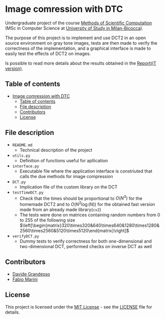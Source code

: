 # Image comression with DTC

Undergraduate project of the course [Methods of Scientific Computation](https://elearning.unimib.it/course/info.php?id=44604#en) (MSc in Computer Science at [University of Study in Milan-Bicocca](https://en.unimib.it/)).

The purpose of this project is to implement and use DCT2 in an open source environment on gray tone images, tests are then made to verify the correctness of the implementation, and a graphical interface is made to easily test the effects of DCT2 on images.

Is possible to read more details about the results obtained in the [Report(IT version)](Report%20-%20IT.pdf).

## Table of contents

- [Image comression with DTC](#image-comression-with-dtc)
  - [Table of contents](#table-of-contents)
  - [File description](#file-description)
  - [Contributors](#contributors)
  - [License](#license)

## File description

- `README.md`
  - Technical description of the project
- `utils.py`
  - Definition of functions useful for apllication
- `interface.py`
  - Executable file where the application interface is constriuted that calls the due methods for image compression
- `DCT.py`
  - Implication file of the custom library on the DCT
- `testTimeDCT.py`
  - Check that the times should be proportional to $O(N^3)$ for the homemade DCT2 and to $O(N^2\log (N))$ for the obtained fast version made from an already made library(`cv2`)
  - The tests were done on matrices containing random numbers from 0 to 255 of the following size $\left[\begin{matrix}320\times320&640\times640&1280\times1280&2560\times2560&5120\times5120\end{matrix}\right]$
- `verifyDCT.py`
  - Dummy tests to verify correctness for both one-dimensional and two-dimensional DCT, performed checks on inverse DCT as well

## Contributors

- [Davide Grandesso](https://github.com/dadegrande99/)
- [Fabio Marini](https://github.com/fabbio00/)

## License

This project is licensed under the [MIT License](https://choosealicense.com/licenses/mit/) - see the [LICENSE](LICENSE) file for details.

